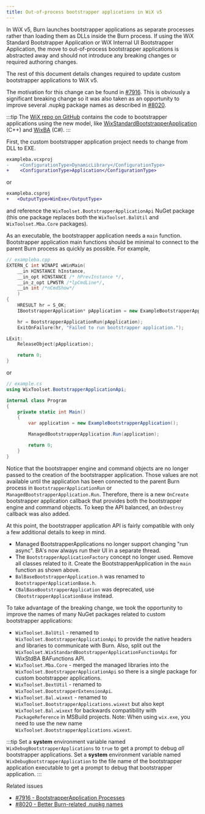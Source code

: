 ```yaml
---
title: Out-of-process bootstrapper applications in WiX v5
---
```


In WiX v5, Burn launches bootstrapper applications as separate processes rather than loading them as DLLs inside the Burn process. If using the WiX Standard Bootstrapper Application or WiX Internal UI Bootstrapper Application, the move to out-of-process bootstrapper applications is abstracted away and should not introduce any breaking changes or required authoring changes.

The rest of this document details changes required to update custom bootstrapper applications to WiX v5.

The motivation for this change can be found in [#7916](https://github.com/wixtoolset/issues/issues/7916). This is obviously a significant breaking change so it was also taken as an opportunity to improve several .nupkg package names as described in [#8020](https://github.com/wixtoolset/issues/issues/8020).

:::tip
The [WiX repo on GitHub](https://github.com/wixtoolset/wix) contains the code to bootstrapper applications using the new model, like [WixStandardBootstrapperApplication](https://github.com/wixtoolset/wix/blob/HEAD/src/ext/Bal/stdbas/WixStandardBootstrapperApplication.cpp) (C++) and [WixBA](https://github.com/wixtoolset/wix/tree/HEAD/src/test/burn/WixToolset.WixBA) (C#).
:::

First, the custom bootstrapper application project needs to change from DLL to EXE.

```diff
exampleba.vcxproj
-    <ConfigurationType>DynamicLibrary</ConfigurationType>
+    <ConfigurationType>Application</ConfigurationType>
```

or

```diff
exampleba.csproj
+   <OutputType>WinExe</OutputType>
```

and reference the `WixToolset.BootstrapperApplicationApi` NuGet package (this one package replaces both the `WixToolset.BalUtil` and `WixToolset.Mba.Core` packages).

As an executable, the bootstrapper application needs a `main` function. Bootstrapper application main functions should be minimal to connect to the parent Burn process as quickly as possible. For example,

```cpp
// exampleba.cpp
EXTERN_C int WINAPI wWinMain(
    __in HINSTANCE hInstance,
    __in_opt HINSTANCE /* hPrevInstance */,
    __in_z_opt LPWSTR /*lpCmdLine*/,
    __in int /*nCmdShow*/
    )
{
    HRESULT hr = S_OK;
    IBootstrapperApplication* pApplication = new ExampleBootstrapperApplication();

    hr = BootstrapperApplicationRun(pApplication);
    ExitOnFailure(hr, "Failed to run bootstrapper application.");

LExit:
    ReleaseObject(pApplication);

    return 0;
}
```

or

```cs
// example.cs
using WixToolset.BootstrapperApplicationApi;

internal class Program
{
    private static int Main()
    {
        var application = new ExampleBootstrapperApplication();

        ManagedBootstrapperApplication.Run(application);

        return 0;
    }
}
```

Notice that the bootstrapper engine and command objects are no longer passed to the creation of the bootstrapper application. Those values are not available until the application has been connected to the parent Burn process in `BootstrapperApplicationRun` or `ManagedBootstrapperApplication.Run`. Therefore, there is a new `OnCreate` bootstrapper application callback that provides both the bootstrapper engine and command objects. To keep the API balanced, an `OnDestroy` callback was also added.

At this point, the bootstrapper application API is fairly compatible with only a few additional details to keep in mind.

* Managed BootstrapperApplications no longer support changing "run async". BA's now always run their UI in a separate thread.
* The `BootstrapperApplicationFactory` concept no longer used. Remove all classes related to it. Create the BootstrapperApplication in the `main` function as shown above.
* `BalBaseBootstrapperApplication.h` was renamed to `BootstrapperApplicationBase.h`.
* `CBalBaseBootstrapperApplication` was deprecated, use `CBootstrapperApplicationBase` instead.

To take advantage of the breaking change, we took the opportunity to improve the names of many NuGet packages related to custom bootstrapper applications:

* `WixToolset.BalUtil` - renamed to `WixToolset.BootstrapperApplicationApi` to provide the native headers and libraries to communicate with Burn. Also, split out the `WixToolset.WixStandardBootstrapperApplicationFunctionApi` for WixStdBA BAFunctions API.
* `WixToolset.Mba.Core` - merged the managed libraries into the `WixToolset.BootstrapperApplicationApi` so there is a single package for custom bootstrapper applications.
* `WixToolset.BextUtil` - renamed to `WixToolset.BootstrapperExtensionApi`.
* `WixToolset.Bal.wixext` - renamed to `WixToolset.BootstrapperApplications.wixext` but also kept `WixToolset.Bal.wixext` for backwards compatibility with `PackageReference` in MSBuild projects. Note: When using `wix.exe`, you need to use the new name `WixToolset.BootstrapperApplications.wixext`.


:::tip
Set a **system** environment variable named `WixDebugBootstrapperApplications` to `true` to get a prompt to debug _all_ bootstrapper applications. Set a **system** environment variable named `WixDebugBootstrapperApplication` to the file name of the bootstrapper application executable to get a prompt to debug that bootstrapper application.
:::


Related issues

* [#7916 - BootstrapperApplication Processes](https://github.com/wixtoolset/issues/issues/7916)
* [#8020 - Better Burn-related .nupkg names](https://github.com/wixtoolset/issues/issues/8020)

